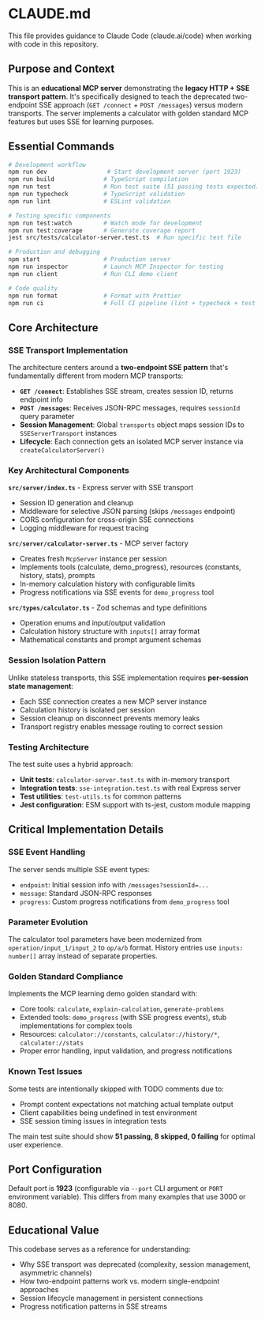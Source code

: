# CLAUDE.md

This file provides guidance to Claude Code (claude.ai/code) when working with code in this repository.

## Purpose and Context

This is an **educational MCP server** demonstrating the **legacy HTTP + SSE transport pattern**. It's specifically designed to teach the deprecated two-endpoint SSE approach (`GET /connect` + `POST /messages`) versus modern transports. The server implements a calculator with golden standard MCP features but uses SSE for learning purposes.

## Essential Commands

```bash
# Development workflow
npm run dev                 # Start development server (port 1923)
npm run build              # TypeScript compilation
npm run test               # Run test suite (51 passing tests expected)
npm run typecheck          # TypeScript validation
npm run lint               # ESLint validation

# Testing specific components
npm run test:watch         # Watch mode for development
npm run test:coverage      # Generate coverage report
jest src/tests/calculator-server.test.ts  # Run specific test file

# Production and debugging
npm start                  # Production server
npm run inspector          # Launch MCP Inspector for testing
npm run client             # Run CLI demo client

# Code quality
npm run format             # Format with Prettier
npm run ci                 # Full CI pipeline (lint + typecheck + test + build)
```

## Core Architecture

### SSE Transport Implementation
The architecture centers around a **two-endpoint SSE pattern** that's fundamentally different from modern MCP transports:

- **`GET /connect`**: Establishes SSE stream, creates session ID, returns endpoint info
- **`POST /messages`**: Receives JSON-RPC messages, requires `sessionId` query parameter
- **Session Management**: Global `transports` object maps session IDs to `SSEServerTransport` instances
- **Lifecycle**: Each connection gets an isolated MCP server instance via `createCalculatorServer()`

### Key Architectural Components

**`src/server/index.ts`** - Express server with SSE transport
- Session ID generation and cleanup
- Middleware for selective JSON parsing (skips `/messages` endpoint)
- CORS configuration for cross-origin SSE connections
- Logging middleware for request tracing

**`src/server/calculator-server.ts`** - MCP server factory
- Creates fresh `McpServer` instance per session
- Implements tools (calculate, demo_progress), resources (constants, history, stats), prompts
- In-memory calculation history with configurable limits
- Progress notifications via SSE events for `demo_progress` tool

**`src/types/calculator.ts`** - Zod schemas and type definitions
- Operation enums and input/output validation
- Calculation history structure with `inputs[]` array format
- Mathematical constants and prompt argument schemas

### Session Isolation Pattern
Unlike stateless transports, this SSE implementation requires **per-session state management**:
- Each SSE connection creates a new MCP server instance
- Calculation history is isolated per session
- Session cleanup on disconnect prevents memory leaks
- Transport registry enables message routing to correct session

### Testing Architecture
The test suite uses a hybrid approach:
- **Unit tests**: `calculator-server.test.ts` with in-memory transport
- **Integration tests**: `sse-integration.test.ts` with real Express server
- **Test utilities**: `test-utils.ts` for common patterns
- **Jest configuration**: ESM support with ts-jest, custom module mapping

## Critical Implementation Details

### SSE Event Handling
The server sends multiple SSE event types:
- `endpoint`: Initial session info with `/messages?sessionId=...`
- `message`: Standard JSON-RPC responses
- `progress`: Custom progress notifications from `demo_progress` tool

### Parameter Evolution
The calculator tool parameters have been modernized from `operation/input_1/input_2` to `op/a/b` format. History entries use `inputs: number[]` array instead of separate properties.

### Golden Standard Compliance
Implements the MCP learning demo golden standard with:
- Core tools: `calculate`, `explain-calculation`, `generate-problems`
- Extended tools: `demo_progress` (with SSE progress events), stub implementations for complex tools
- Resources: `calculator://constants`, `calculator://history/*`, `calculator://stats`
- Proper error handling, input validation, and progress notifications

### Known Test Issues
Some tests are intentionally skipped with TODO comments due to:
- Prompt content expectations not matching actual template output
- Client capabilities being undefined in test environment
- SSE session timing issues in integration tests

The main test suite should show **51 passing, 8 skipped, 0 failing** for optimal user experience.

## Port Configuration
Default port is **1923** (configurable via `--port` CLI argument or `PORT` environment variable). This differs from many examples that use 3000 or 8080.

## Educational Value
This codebase serves as a reference for understanding:
- Why SSE transport was deprecated (complexity, session management, asymmetric channels)
- How two-endpoint patterns work vs. modern single-endpoint approaches
- Session lifecycle management in persistent connections
- Progress notification patterns in SSE streams